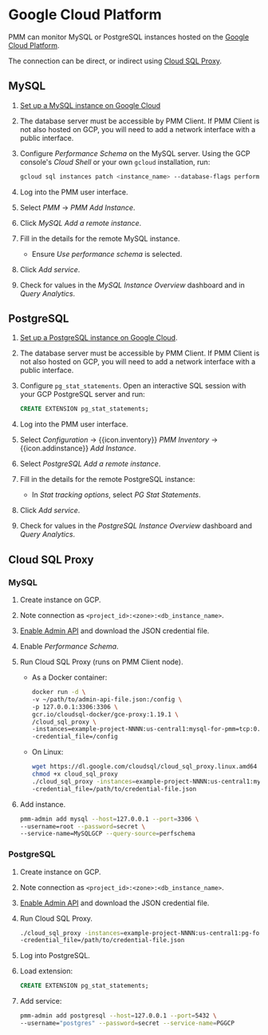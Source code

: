 # Google Cloud Platform

PMM can monitor MySQL or PostgreSQL instances hosted on the [Google Cloud Platform][GOOGLE_CLOUD].

The connection can be direct, or indirect using [Cloud SQL Proxy][GOOGLE_CLOUD_SQL_PROXY].

## MySQL

1. [Set up a MySQL instance on Google Cloud][GOOGLE_CLOUD_MYSQL]

2. The database server must be accessible by PMM Client. If PMM Client is not also hosted on GCP, you will need to add a network interface with a public interface.

3. Configure *Performance Schema* on the MySQL server. Using the GCP console's *Cloud Shell* or your own `gcloud` installation, run:

    ```sh
    gcloud sql instances patch <instance_name> --database-flags performance_schema=on
    ```

4. Log into the PMM user interface.

5. Select *PMM* → *PMM Add Instance*.

6. Click *MySQL Add a remote instance*.

7. Fill in the details for the remote MySQL instance.

    - Ensure *Use performance schema* is selected.

8. Click *Add service*.

9. Check for values in the *MySQL Instance Overview* dashboard and in *Query Analytics*.

## PostgreSQL

1. [Set up a PostgreSQL instance on Google Cloud][GOOGLE_CLOUD_POSTGRESQL].

2. The database server must be accessible by PMM Client. If PMM Client is not also hosted on GCP, you will need to add a network interface with a public interface.

3. Configure `pg_stat_statements`. Open an interactive SQL session with your GCP PostgreSQL server and run:

    ```sql
    CREATE EXTENSION pg_stat_statements;
    ```

4. Log into the PMM user interface.

5. Select <i class="uil uil-cog"></i> *Configuration* → {{icon.inventory}} *PMM Inventory* → {{icon.addinstance}} *Add Instance*.

6. Select *PostgreSQL Add a remote instance*.

7. Fill in the details for the remote PostgreSQL instance:

    - In *Stat tracking options*, select *PG Stat Statements*.

8. Click *Add service*.

9. Check for values in the *PostgreSQL Instance Overview* dashboard and *Query Analytics*.

## Cloud SQL Proxy

### MySQL

1. Create instance on GCP.

2. Note connection as `<project_id>:<zone>:<db_instance_name>`.

3. [Enable Admin API][GOOGLE_CLOUD_ADMIN_API] and download the JSON credential file.

4. Enable *Performance Schema*.

5. Run Cloud SQL Proxy (runs on PMM Client node).

    - As a Docker container:

        ```sh
        docker run -d \
        -v ~/path/to/admin-api-file.json:/config \
        -p 127.0.0.1:3306:3306 \
        gcr.io/cloudsql-docker/gce-proxy:1.19.1 \
        /cloud_sql_proxy \
        -instances=example-project-NNNN:us-central1:mysql-for-pmm=tcp:0.0.0.0:3306 \
        -credential_file=/config
        ```

    - On Linux:

        ```sh
        wget https://dl.google.com/cloudsql/cloud_sql_proxy.linux.amd64 -O cloud_sql_proxy
        chmod +x cloud_sql_proxy
        ./cloud_sql_proxy -instances=example-project-NNNN:us-central1:mysql-for-pmm=tcp:3306 \
        -credential_file=/path/to/credential-file.json
        ```

6. Add instance.

    ```sh
    pmm-admin add mysql --host=127.0.0.1 --port=3306 \
    --username=root --password=secret \
    --service-name=MySQLGCP --query-source=perfschema
    ```

### PostgreSQL

1. Create instance on GCP.

2. Note connection as `<project_id>:<zone>:<db_instance_name>`.

3. [Enable Admin API][GOOGLE_CLOUD_ADMIN_API] and download the JSON credential file.

4. Run Cloud SQL Proxy.

    ```sh
    ./cloud_sql_proxy -instances=example-project-NNNN:us-central1:pg-for-pmm=tcp:5432 \
    -credential_file=/path/to/credential-file.json
    ```

5. Log into PostgreSQL.

6. Load extension:

    ```sql
    CREATE EXTENSION pg_stat_statements;
    ```

7. Add service:

    ```sh
    pmm-admin add postgresql --host=127.0.0.1 --port=5432 \
    --username="postgres" --password=secret --service-name=PGGCP
    ```

[GOOGLE_CLOUD_SQL]: https://cloud.google.com/sql
[GOOGLE_CLOUD]: https://cloud.google.com/
[GOOGLE_CLOUD_MYSQL]: https://cloud.google.com/sql/docs/mysql/quickstart
[GOOGLE_CLOUD_POSTGRESQL]: https://cloud.google.com/sql/docs/postgres/quickstart
[GOOGLE_CLOUD_SQL_PROXY]: https://cloud.google.com/sql/docs/mysql/connect-overview#cloud_sql_proxy
[GOOGLE_CLOUD_ADMIN_API]: https://cloud.google.com/sql/docs/mysql/admin-api#console
